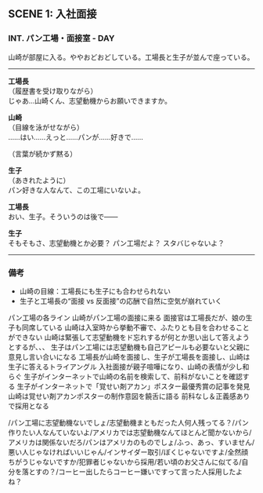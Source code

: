 ## SCENE 1: 入社面接
### INT. パン工場・面接室 - DAY

山崎が部屋に入る。ややおどおどしている。工場長と生子が並んで座っている。

---

**工場長**  
（履歴書を受け取りながら）  
じゃあ…山崎くん、志望動機からお願いできますか。

**山崎**  
（目線を泳がせながら）  
……はい……えっと……パンが……好きで……

（言葉が続かず黙る）

**生子**  
（あきれたように）  
パン好きな人なんて、この工場にいないよ。

**工場長**  
おい、生子。そういうのは後で——

**生子**  
そもそもさ、志望動機とか必要？ パン工場だよ？ スタバじゃないよ？

---

### 備考
- 山崎の目線：工場長にも生子にも合わせられない
- 生子と工場長の“面接 vs 反面接”の応酬で自然に空気が崩れていく


パン工場の各ライン
山崎がパン工場の面接に来る
面接官は工場長だが、娘の生子も同席している
山崎は入室時から挙動不審で、ふたりとも目を合わせることができない
山崎は緊張して志望動機をド忘れするが何とか思い出して答えようとするが、、、
生子はパン工場には志望動機も自己アピールも必要ないと父親に意見し言い合いになる
工場長が山崎を面接し、生子が工場長を面接し、山崎は生子に答えるトライアングル
入社面接が親子喧嘩になり、山崎の表情が少し和らぐ
生子がインターネットで山崎の名前を検索して、前科がないことを確認する
生子がインターネットで「覚せい剤アカン」ポスター最優秀賞の記事を発見
山崎は覚せい剤アカンポスターの制作意図を饒舌に語る
前科なし＆正義感ありで採用となる

/パン工場に志望動機ないでしょ/志望動機まともだった人何人残ってる？/パン作りたい人なんていないよ/アメリカでは志望動機なんてほとんど聞かないから/アメリカは関係ないだろ/パンはアメリカのものでしょ/ふっ、あっ、すいません/悪い人じゃなければいいじゃん/インサイダー取引/ぼくじゃないですよ/全然顔ちがうじゃないですか/犯罪者じゃないから採用/若い頃のお父さんに似てる/自分を落とすの？/コーヒー出したらコーヒー嫌いですって言った人採用したよね？
